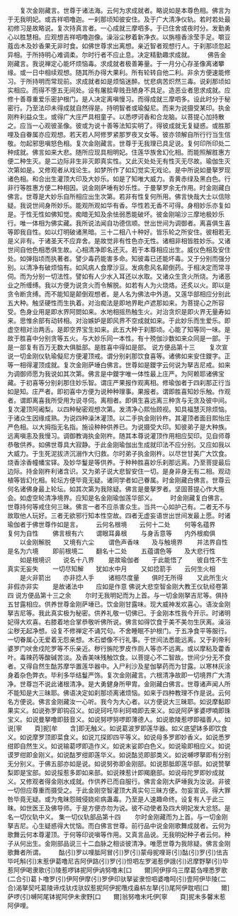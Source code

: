 <!-- { "loadSidebar": true } -->
　　复次金刚藏言。世尊于诸法海。云何为求成就者。略说如是本尊色相。佛言为于无我明妃。或吉祥呬噜迦。一刹那顷知彼安住。及于广大清净仪轨。若时若处最初修习是故略说。复次持真言者。一心成就三摩呬多。于已住舍或夜时分。发勤勇心以胜慧相。应观想吉祥呬噜迦像。澡浴尘秽着新净衣。以旃檀香涂莹手足。嚼豆蔻齿木及妙香果无非时食。如佛世尊求出离想。亲近智者观想行人。于刹那顷忽起异相。于所持明心难调柔。尔时行者不应止息。决定精勤趣求成就。
　　佛告金刚藏言。我说禅定心能坏烦恼毒。求成就者极善筹量。于一月分心存圣像离诸攀缘。或一日中相续观想。随其所办得大果利。所有轮转自他二利。非余方便速能修习。于所持明而常现前。求成就者如是烦恼迷醉。忧悲病苦炽然三毒。说刹那顷如实相应。而得不堕五无间处。设有屠脍卑贱丑陋身不具足。造恶业者思求成就。应修十善尊重爱乐密护根门。是人决定离嗔慢习。而得成就三摩呬多。设此时分于秘密行。乃至法印未得成就自然得是。持明智者或瑜儗尼。而来为说摄受某印。执金刚杵利益众生。或得广大庄严具相童子。以悉啰诃香和合龙脑。以菩提心加持散之。应当一心观彼圣像。彼或为说十善等法知实明了。得彼成就无复疑惑。或胜那哩及自眷属亦应观想。若天若人阿修罗紧那罗夜叉女等。彼亦领解自所行行当生信敬。勿起邪思嗔怒色相。复次金刚藏言。世尊于无我理已具足说。复何印所印处二种成就。佛言如来大悲。随所应现具相明妃。住莲华族舍幻化相。而能照解胜惠方便二种生灭。是二边际非生非灭即真实性。又此灭处处无有性灭无尽故。瑜伽生灭次第如是。又修观者从戏论生。如梦所作了如幻觉实无戏论。是中所说如曼拏罗现诸色相。和合出生灌顶大印及大妙乐。如是了知唯大威力。青黄赤绿及黑白色。行非行等胜惠方便二种相因。说金刚萨埵有妙乐性。于曼拏罗余无作用。时金刚藏白佛言。世尊是大妙乐自所相应出生次第。若非有性复何所用。佛言快哉大士以信除疑。我说世间身所妙乐。能观所观如华有香。华性若无香不可得。身相妙乐亦复如是。于性无性如佛知觉。痴暗无知及余怯弱悉能破坏。彼金刚喻沙三摩地极妙乐行。唯一体相为佛实藏。我所说法闻自功德信顺。世出世间为调御者。离喜俱生喜等即我自性。如以灯明破诸黑暗。三十二相八十种好。皆乐轮之所安住。彼相若无是义非有。于诸圣天不应弃舍。是故觉非有性色亦无性。诸相非相皆胜妙乐。又诸世间自他色相悉俱生故。心相清净即名还灭。若于本尊相应出生。威仪色相及安住处。如弹指顷而执著者。譬少毒药能害多命。知彼毒已还能坏毒。又于分别而强分别。以清净有破烦恼有。如风病人食摩沙豆。发病愈风名颠倒药。于相决定而常寻伺。而为分别一切法性。譬如有人少水入耳还以水取。又诸众生贪火所烧。为诸恶业之所缠缚。我以方便为说贪火而令解脱。如若有人为火烧烙。还炙以火。即以是贪令断贪缚。而不能知是颠倒观想者。是人名为佛法中外道。又莲华部相应分别此五大种。触坚硬性而生执着。对治痴法是即地界毗卢遮那如来。为菩提心之所容受。色身业用是即水界阿閦如来。水地相摇热触生火。对治贪炽是即火界无量寿如来。思惟余部有动转相。对治嫉妒是即风界不空成就如来。于此妙乐而生爱乐。即虚空相对治两舌。是即空界宝生如来。此五大种于刹那顷。心能了知等同一味。是故于胜喜中分别贪等五火。与大妙乐同一本性。有十殑伽沙数如来众同是一部。于是一部复有百万无数大俱胝部。是胜喜中得如是部。
说方便品第十三
　　复次宣说一切金刚仪轨瑜儗尼方便灌顶戒。谓分别刹那饮食喜等。诸佛如来安住鑁字。正等一相得灌顶成就。复次金刚萨埵白佛言。世尊如是鑁字云何说为拏吉尼戒。如来为调御师愿为我说如其次第。佛言是中鑁字唯一体性最上庄严。为阿赖耶诸佛宝藏。于初喜等分别刹那住妙乐智。谓庄严果报作观离相。修瑜伽者于四刹那正行当如是知。庄严者。即初喜中方便为说种种理事。果报者。谓即胜喜知妙乐触。作观者。谓即离喜我所受用为说寻伺。离相者。即俱生喜远离三种贪与无贪及彼中间。复次灌顶阿阇梨。以四种秘密观想次第。发清净心熙怡顾视。知具福慧灭除烦恼。于诸众生因缘成熟。为说四种澡沐灌顶。以二手执金刚铃杵。其灌顶者面目熙怡庄严色相。以大拇指无名指。施设种种供养已。为说摄受大印。知彼弟子是大种族。远离嗔恚及我慢习。调御教诲执金刚杵。随其本尊说灌顶作用相应契印。见自师尊恭敬供养。如佛世尊具大寂静。于此金刚瑜伽出生成就印法不应分别。又应如我以大威力。于生死泥拔济沉溺作大归救。尔时弟子执金刚杵。以尽世甘美广大饮食。烧香涂香幢幡宝铎。及妙华鬘是等供养。于种种胜喜妙乐刹那远离。乃至菩提最后边际。持金刚杵利诸含识。又为弟子说大悲智安住一切。是身非身无有二相。观动植等皆幻化相。轮坛方便毕竟无疑。诸同学者如己眷属。时金刚藏白佛言。世尊云何名诸佛身最上轮坛。如其次第为我除疑。佛言是曼拏罗者。坚固菩提心作大施会。如虚空轮清净境界。应知是名金刚瑜伽莲华部义。
　　时金刚藏复白佛言。世尊持何等戒住何三昧。佛言一者不应杀害众生。当共一心如护己有。二者无不与故取他人玩好。三者无欲邪行知本性空故。四者无虚妄语世出世间发最上愿。时诸瑜伽者于佛世尊作如是言。
　　云何名根境　　云何十二处
　　何等名蕴界　　复何为自性
　　佛言根有六　　谓眼耳鼻根
　　与身舌意等　　内外根痴俱
　　以金刚解脱　　又境有六尘
　　谓色声香味　　及与触境界
　　并法界自性　　是名为六境
　　即前根境二　　翻名十二处
　　五蕴谓色等　　及大悲行性
　　如是根境识　　说名十八界
　　是故瑜伽者　　于此能悟了
　　彼自性不生　　真实无妄失
　　一切尽知解　　犹如水中月
　　又如捻箭手　　云何生火相
　　是火非箭出　　亦非捻人手
　　诸相尽度量　　俱时无所得
　　又此所生火　　非假亦非实
　　是故诸法中　　应如是作意
佛说大悲空智金刚大教王仪轨经卷第四
说方便品第十三之余
　　尔时无我明妃而为上首。与一切金刚拏吉尼等。俱持五甘露相应。供养世尊金刚萨埵已。饮金刚甘露味。现大威神发欢喜心。语汝金刚拏吉尼等。我此真实极为秘密。供养礼敬一切佛已。于金刚本性我今开示。时诸明妃得大欢喜。右膝着地合掌恭敬听佛所说。佛言如得饮食于美不美勿生厌离。澡浴尘秽无起净想。设复不修禅定不诵咒句。不舍睡眠不护根门。于五净食平等服行。一切眷属心无爱着无怨亲想。木石塑像不行礼事。于世间法悉能远离。又于刹帝利婆罗门吠舍戍陀罗等不乐亲近。秽行旃陀罗皮作厕人等亦不远离。或以摩粘及藿香叶。毒辣药等酸碱苦淡。及香美味残触饮食。以菩提心不二智故。世间少分无不食者。又得自然生酤苏摩华置莲华器中。入尸利沙及星伽拏药而为甘露。以寒林灰涂身着杂色弊衣。毕利多华结鬘严饰。复次金刚藏言。六根清净故即一切境界广大清净。世尊岂不说此诸根清净。是大勇健身所甲胄。金刚藏白佛言。世尊诸声闻人所不能知是大三昧耶。佛语决定如刹那顷离诸烦恼。如来于四种教理不作是说。云何名方便说。佛言金刚藏汝一心听。我今为大心者。以方便说大三昧耶。如说摩黏即果实义。如说弥罗即钩召义。如说珂吒毕利珂喃即去来义。如说阿萨爹婆啰喃即珠宝义。如说曼拏噜即鼓音义。如说努啰努啰即薄德人。如说歌陵惹啰即福善人。如说[寧　　頁]抳[牟　　含]即无触义。如说葛波罗即莲华器。如义底望钵多即饮食义。如说摩罗顶即菜食义。如说兀探即四平等义。如说母多罗即妙香义。如说悉罗绀即自然生义。如说输葛啰即造作义。如说末娑即白色义。如说瑜即相应义。如说谟罗绀即金刚义。如说酤罗绀即莲华义。如说酤览即部类义。如说嚩啰拏即有分别无分别义。于佛五部亦如是说。如说努弥即金刚部。如说那胝即莲华部。如说赞拏梨即是宝部。如说挼惹多即如来部。如说辣惹计即羯磨部。如说母陀罗即妙成就义。又修观者得金刚水成就。作供养已而自服行。佛言金刚大萨埵我为汝说。非彼一切但应尊重而摄受之。于此金刚空智灌顶大真实句三昧方便。勿妄宣说。得大罪咎毕竟无疑。或为鬼昧怨贼侵娆疟病蛊毒。乃至是人速趣命终。设复有人于此三昧。如世医王及佛导师。于是方便亦勿为说。彼不动使者及四大明妃发大忿怒。是名一切仪轨中义。
集一切仪轨部品第十四
　　尔时金刚藏而为上首。与一切金刚拏吉尼。心生疑惑得大忧恼。而白佛言世尊。前行品中说金刚歌舞成就者。云何为歌舞云何本尊灌顶。于何等印说嗔等作用。又真言品说。无我明妃种子者云何。种子从何出生。金刚部品说三十二血脉之相谈彼清净。唯愿世尊为我除疑。佛言金刚歌舞者所谓。
　　酤(引)罗以哩胝阿冒(引)罗(引)蒙母抳哩哥(引)酤(引)罗(引)佉吉毕吒斛(引)末惹伊葛噜尼吉阿伊路(引)罗(引)怛呬左罗渴惹伊誐(引)迟摩野拏(引)毕惹阿伊喝隶歌(引)陵惹啰钵抳阿伊讷努噜末[口　　爾]阿伊拶乌三摩葛刍哩悉罗歌(二合引)葛卜噜罗(引)伊阿伊摩(引)罗伊印驮拏娑隶怛呬婆噜呵(引)壹阿伊毕陵(二合)渴拏契吒葛陵谛戍驮戍驮奴惹抳阿伊抳囕戍盎枿左拏(引)尾阿伊耽呬[口　　爾]萨啰(引)嚩阿尾钵抳阿伊未隶野[口　　爾]翁努噜末吒伊[寧　　頁]抳未多馨末惹阿伊哩。
